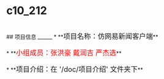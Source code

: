 c10_212
====
<br>
## 项目信息
______
* **<font size = 4>项目名称：仿网易新闻客户端</font>**
<br><br>
* **<font color =Red size = 4>小组成员：张洪豪  戴润吉  严杰选</font>**
<br><br>
* **<font size = 4>项目介绍：在 '/doc/项目介绍' 文件夹下</font>**